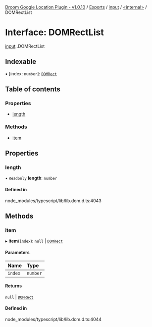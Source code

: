 [Droom Google Location Plugin - v1.0.10](../README.md) / [Exports](../modules.md) / [input](../modules/input.md) / [<internal\>](../modules/input._internal_.md) / DOMRectList

# Interface: DOMRectList

[input](../modules/input.md).[<internal>](../modules/input._internal_.md).DOMRectList

## Indexable

▪ [index: `number`]: [`DOMRect`](../modules/input._internal_.md#domrect)

## Table of contents

### Properties

- [length](input._internal_.DOMRectList.md#length)

### Methods

- [item](input._internal_.DOMRectList.md#item)

## Properties

### length

• `Readonly` **length**: `number`

#### Defined in

node_modules/typescript/lib/lib.dom.d.ts:4043

## Methods

### item

▸ **item**(`index`): ``null`` \| [`DOMRect`](../modules/input._internal_.md#domrect)

#### Parameters

| Name | Type |
| :------ | :------ |
| `index` | `number` |

#### Returns

``null`` \| [`DOMRect`](../modules/input._internal_.md#domrect)

#### Defined in

node_modules/typescript/lib/lib.dom.d.ts:4044
